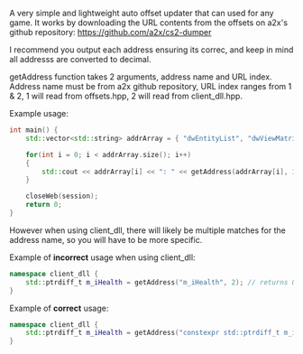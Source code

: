 A very simple and lightweight auto offset updater that can used for any game. It works by downloading the URL contents from the offsets on a2x's github repository: https://github.com/a2x/cs2-dumper

I recommend you output each address ensuring its correc, and keep in mind all addresss are converted to decimal.

getAddress function takes 2 arguments, address name and URL index. Address name must be from a2x github repository, URL index ranges from 1 & 2, 1 will read from offsets.hpp, 2 will read from client_dll.hpp.

Example usage:
~~~cpp
int main() { 
	std::vector<std::string> addrArray = { "dwEntityList", "dwViewMatrix" };

	for(int i = 0; i < addrArray.size(); i++)
	{
		std::cout << addrArray[i] << ": " << getAddress(addrArray[i], 1) << std::endl; // output each address in decimal
	}

	closeWeb(session);
	return 0;
}
~~~
However when using client_dll, there will likely be multiple matches for the address name, so you will have to be more specific.

Example of **incorrect** usage when using client_dll:
~~~cpp
namespace client_dll {
	std::ptrdiff_t m_iHealth = getAddress("m_iHealth", 2); // returns 0
}
~~~
Example of **correct** usage:
~~~cpp
namespace client_dll {
	std::ptrdiff_t m_iHealth = getAddress("constexpr std::ptrdiff_t m_iHealth = ", 2); // returns correct address
}
~~~
